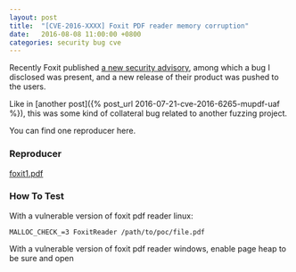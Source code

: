 ```yaml
---
layout: post
title:  "[CVE-2016-XXXX] Foxit PDF reader memory corruption"
date:   2016-08-08 11:00:00 +0800
categories: security bug cve
---
```


Recently Foxit published [a new security advisory][sec-adv], among which a bug I disclosed was present, and a new release of their product was pushed to the users.

Like in [another post]({% post_url 2016-07-21-cve-2016-6265-mupdf-uaf %}), this was some kind of collateral bug related to another fuzzing project.

You can find one reproducer here. 

### Reproducer

[foxit1.pdf](/assets/foxit1.pdf)

### How To Test

With a vulnerable version of foxit pdf reader linux:

`MALLOC_CHECK_=3 FoxitReader /path/to/poc/file.pdf`

With a vulnerable version of foxit pdf reader windows, enable page heap to be sure and open

[sec-adv]: https://www.foxitsoftware.com/support/security-bulletins.php

